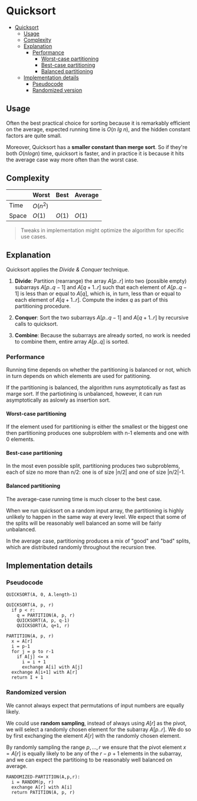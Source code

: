# Quicksort

- [Quicksort](#quicksort)
  - [Usage](#usage)
  - [Complexity](#complexity)
  - [Explanation](#explanation)
    - [Performance](#performance)
      - [Worst-case partitioning](#worst-case-partitioning)
      - [Best-case partitioning](#best-case-partitioning)
      - [Balanced partitioning](#balanced-partitioning)
  - [Implementation details](#implementation-details)
    - [Pseudocode](#pseudocode)
    - [Randomized version](#randomized-version)

## Usage

Often the best practical choice for sorting because it is remarkably efficient on the average, expected running time is $O(n\ lg\ n)$, and the hidden constant factors are quite small.

Moreover, Quicksort has a __smaller constant than merge sort__. So if they're both $O(n log n)$ time, quicksort is faster, and in practice it is because it hits the average case way more often than the worst case.

## Complexity

|       | Worst | Best | Average |
|-------|-------|------|---------|
| Time  | $O(n^2)$ |      |         |
| Space | $O(1)$ | $O(1)$ | $O(1)$ |

> Tweaks in implementation might optimize the algorithm for specific use cases.

## Explanation

Quicksort applies the _Divide & Conquer_ technique.

1. __Divide__: Partition (rearrange) the array $A[p..r]$ into two (possible empty) subarrays $A[p..q-1]$ and $A[q+1..r]$ such that each element of $A[p..q-1]$ is less than or equal to $A[q]$, which is, in turn, less than or equal to each element of $A[q+1..r]$. Compute the index $q$ as part of this partitioning procedure.

2. __Conquer__: Sort the two subarrays $A[p..q-1]$ and $A[q+1..r]$ by recursive calls to quicksort.

3. __Combine__: Because the subarrays are already sorted, no work is needed to combine them, entire array $A[p..q]$ is sorted.

### Performance

Running time depends on whether the partitioning is balanced or not, which in turn depends on which elements are used for patitioning.

If the partitioning is balanced, the algorithm runs asymptotically as fast as marge sort. If the partiotining is unbalanced, however, it can run asymptotically as aslowly as insertion sort.

#### Worst-case partitioning

If the element used for partitioning is either the smallest or the biggest one then partitioning produces one subproblem with n-1 elements and one with 0 elements.

#### Best-case partitioning

In the most even possible split, partitioning produces two subproblems, each of size no more than n/2: one is of size |n/2| and one of size |n/2|-1.

#### Balanced partitioning

The average-case running time is much closer to the best case.

When we run quicksort on a random input array, the partitioning is highly unlikely to happen in the same way at every level. We expect that some of the splits will be reasonably well balanced an some will be fairly unbalanced.

In the average case, partitioning produces a mix of "good" and "bad" splits, which are distributed randomly throughout the recursion tree.

## Implementation details

### Pseudocode

```
QUICKSORT(A, 0, A.length-1)

QUICKSORT(A, p, r)
  if p < r:
    q = PARTITION(A, p, r)
    QUICKSORT(A, p, q-1)
    QUICKSORT(A, q+1, r)

PARTITION(A, p, r)
  x = A[r]
  i = p-1
  for j = p to r-1
    if A[j] <= x
      i = i + 1
      exchange A[i] with A[j]
  exchange A[i+1] with A[r]
  return I + 1
```

### Randomized version

We cannot always expect that permutations of input numbers are equally likely.

We could use __random sampling__, instead of always using $A[r]$ as the pivot, we will select a randomly chosen element for the subarray $A[p..r]$. We do so by first exchanging the element $A[r]$ with the randomly chosen element.

By randomly sampling the range $p,...,r$ we ensure that the pivot element $x = A[r]$ is equally likely to be any of the $r-p+1$ elements in the subarray, and we can expect the partitioing to be reasonably well balanced on average.

```
RANDOMIZED-PARTITION(A,p,r):
  i = RANDOM(p, r)
  exchange A[r] with A[i]
  return PATITION(A, p, r)
```
